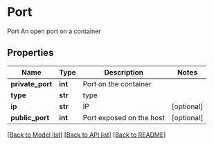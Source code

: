 # Port

Port An open port on a container

## Properties
Name | Type | Description | Notes
------------ | ------------- | ------------- | -------------
**private_port** | **int** | Port on the container | 
**type** | **str** | type | 
**ip** | **str** | IP | [optional] 
**public_port** | **int** | Port exposed on the host | [optional] 

[[Back to Model list]](../README.md#documentation-for-models) [[Back to API list]](../README.md#documentation-for-api-endpoints) [[Back to README]](../README.md)


